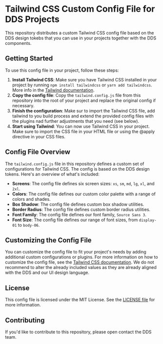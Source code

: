 **Tailwind CSS Custom Config File for DDS Projects**
===========================

This repository distributes a custom Tailwind CSS config file based on the DDS design tokebs that you can use in your projects together with the DDS components.

**Getting Started**
---------------

To use this config file in your project, follow these steps:

1. **Install Tailwind CSS**: Make sure you have Tailwind CSS installed in your project by running `npm install tailwindcss` or `yarn add tailwindcss`. More info in the [Tailwind documentation](https://tailwindcss.com/docs/installation).
2. **Copy the config file**: Copy the `tailwind.config.js` file from this repository into the root of your project and replace the original config if necessary.
3. **Finish the configuration**:  Make sur to import the Tailwind CSS file, add tailwind to you build process and extend the provided config files with the plugins nad further adjustments that you need (see below).
4. **Start using Tailwind**:  You can now use Tailwind CSS in your project. Make sure to import the CSS file in your HTML file or using the @apply directive in your CSS files.

**Config File Overview**
---------------------

The `tailwind.config.js` file in this repository defines a custom set of configurations for Tailwind CSS. The config is based on the DDS design tokens. Here's an overview of what's included:

* **Screens**: The config file defines six screen sizes: `xs`, `sm`, `md`, `lg`, `xl`, and `2xl`.
* **Colors**: The config file defines our custom color palette with a range of colors and shades.
* **Box Shadow**: The config file defines custom box shadow utilities.
* **Border Radius**: The config file defines custom border radius utilities.
* **Font Family**: The config file defines our font family, `Source Sans 3`.
* **Font Size**: The config file defines our range of font sizes, from `display-01` to `body-06`.

**Customizing the Config File**
-----------------------------

You can customize the config file to fit your project's needs by adding additional custom configurations or plugins. For more information on how to customize the config file, see the [Tailwind CSS documentation](https://tailwindcss.com/docs/configuration). We do not recommend to alter the already included values as they are already aligned with the DDS and our UI design language.

**License**
-------

This config file is licensed under the MIT License. See the [LICENSE file](LICENSE) for more information.

**Contributing**
------------

If you'd like to contribute to this repository, please open contact the DDS team.
